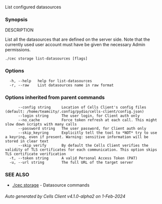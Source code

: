 List configured datasources

### Synopsis


DESCRIPTION 

  List all the datasources that are defined on the server side.
  Note that the currently used user account must have be given the necessary Admin permissions.


```
./cec storage list-datasources [flags]
```

### Options

```
  -h, --help   help for list-datasources
  -r, --raw    List datasources name in raw format
```

### Options inherited from parent commands

```
      --config string     Location of Cells Client's config files (default: /home/teamcity/.config/pydio/cells-client/config.json)
      --login string      The user login, for Client auth only
      --no_cache          Force token refresh at each call. This might slow down scripts with many calls
      --password string   The user password, for Client auth only
      --skip_keyring      Explicitly tell the tool to *NOT* try to use a keyring, even if present. Warning: sensitive information will be stored in clear text
      --skip_verify       By default the Cells Client verifies the validity of TLS certificates for each communication. This option skips TLS certificate verification
  -t, --token string      A valid Personal Access Token (PAT)
  -u, --url string        The full URL of the target server
```

### SEE ALSO

* [./cec storage](./cec-storage)	 - Datasource commands

###### Auto generated by Cells Client v4.1.0-alpha2 on 1-Feb-2024
